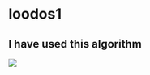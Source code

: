 # loodos1
## I have used this algorithm
<img src="https://media.geeksforgeeks.org/wp-content/cdn-uploads/NewPermutation.gif" />
